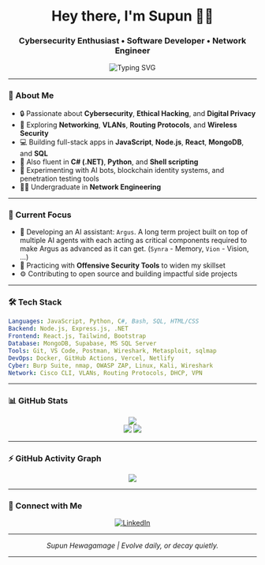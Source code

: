 <h1 align="center">Hey there, I'm Supun 👨‍💻</h1>
<h3 align="center">Cybersecurity Enthusiast • Software Developer • Network Engineer</h3>

<div align="center">
  <img src="https://readme-typing-svg.herokuapp.com?font=Fira+Code&size=20&duration=3000&pause=1000&color=00BFFF&center=true&vCenter=true&width=435&lines=Goal-Oriented+Technologist;Lover+of+Code%2C+Packets%2C+and+Privacy;Always+Learning+%E2%9A%9B%EF%B8%8F;Let's+Build+Secure+Futures+Together" alt="Typing SVG" />
</div>

---

### 🧠 About Me

- 🔒 Passionate about **Cybersecurity**, **Ethical Hacking**, and **Digital Privacy**
- 📡 Exploring **Networking**, **VLANs**, **Routing Protocols**, and **Wireless Security**
- 💻 Building full-stack apps in **JavaScript**, **Node.js**, **React**, **MongoDB**, and **SQL**
- 🧰 Also fluent in **C# (.NET)**, **Python**, and **Shell scripting**
- 🧪 Experimenting with AI bots, blockchain identity systems, and penetration testing tools
- 🧑‍🎓 Undergraduate in **Network Engineering**

---

### 🚀 Current Focus

- 🤖 Developing an AI assistant: `Argus`. A long term project built on top of multiple AI agents with each acting as critical components required to make Argus as advanced as it can get. (`Synra` - Memory, `Vion` - Vision, ...)
- 🧱 Practicing with **Offensive Security Tools** to widen my skillset
- ⚙️ Contributing to open source and building impactful side projects

---

### 🛠️ Tech Stack

```yaml
Languages: JavaScript, Python, C#, Bash, SQL, HTML/CSS
Backend: Node.js, Express.js, .NET
Frontend: React.js, Tailwind, Bootstrap
Database: MongoDB, Supabase, MS SQL Server
Tools: Git, VS Code, Postman, Wireshark, Metasploit, sqlmap
DevOps: Docker, GitHub Actions, Vercel, Netlify
Cyber: Burp Suite, nmap, OWASP ZAP, Linux, Kali, Wireshark
Network: Cisco CLI, VLANs, Routing Protocols, DHCP, VPN
````

---

### 📊 GitHub Stats

<div align="center">
  <img src="https://github-readme-stats.vercel.app/api/top-langs/?username=supunhg&layout=compact&theme=tokyonight&hide_border=true" />
  <br>
  <img src="https://github-readme-streak-stats.herokuapp.com/?user=supunhg&theme=tokyonight&hide_border=true" />
  <img src="https://github-readme-stats.vercel.app/api?username=supunhg&show_icons=true&theme=tokyonight&hide_border=true" />
</div>

---

### ⚡ GitHub Activity Graph

<div align="center">
  <img src="https://github-readme-activity-graph.vercel.app/graph?username=supunhg&theme=tokyo-night&hide_border=true"/>
</div>

---

### 🧭 Connect with Me

<p align="center">
  <a href="https://www.linkedin.com/in/supunhewagamage"><img alt="LinkedIn" src="https://img.shields.io/badge/LinkedIn-blue?style=flat&logo=linkedin&logoColor=white"/></a>
</p>

---

<p align="center"><i>Supun Hewagamage | Evolve daily, or decay quietly.</i></p>

---
